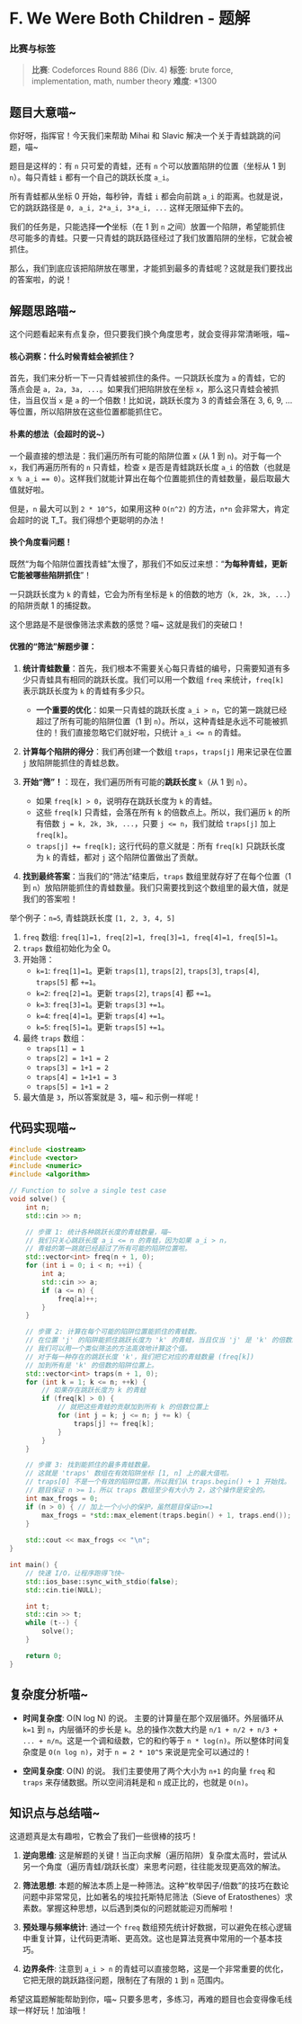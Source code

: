 # F. We Were Both Children - 题解

### 比赛与标签
> **比赛**: Codeforces Round 886 (Div. 4)
> **标签**: brute force, implementation, math, number theory
> **难度**: *1300

## 题目大意喵~
你好呀，指挥官！今天我们来帮助 Mihai 和 Slavic 解决一个关于青蛙跳跳的问题，喵~

题目是这样的：有 `n` 只可爱的青蛙，还有 `n` 个可以放置陷阱的位置（坐标从 1 到 `n`）。每只青蛙 `i` 都有一个自己的跳跃长度 `a_i`。

所有青蛙都从坐标 0 开始，每秒钟，青蛙 `i` 都会向前跳 `a_i` 的距离。也就是说，它的跳跃路径是 `0, a_i, 2*a_i, 3*a_i, ...` 这样无限延伸下去的。

我们的任务是，只能选择**一个**坐标（在 1 到 `n` 之间）放置一个陷阱，希望能抓住尽可能多的青蛙。只要一只青蛙的跳跃路径经过了我们放置陷阱的坐标，它就会被抓住。

那么，我们到底应该把陷阱放在哪里，才能抓到最多的青蛙呢？这就是我们要找出的答案啦，的说！

## 解题思路喵~

这个问题看起来有点复杂，但只要我们换个角度思考，就会变得非常清晰哦，喵~

#### 核心洞察：什么时候青蛙会被抓住？

首先，我们来分析一下一只青蛙被抓住的条件。一只跳跃长度为 `a` 的青蛙，它的落点会是 `a, 2a, 3a, ...`。如果我们把陷阱放在坐标 `x`，那么这只青蛙会被抓住，当且仅当 `x` 是 `a` 的一个倍数！比如说，跳跃长度为 3 的青蛙会落在 3, 6, 9, ... 等位置，所以陷阱放在这些位置都能抓住它。

#### 朴素的想法（会超时的说~）

一个最直接的想法是：我们遍历所有可能的陷阱位置 `x` (从 1 到 `n`)。对于每一个 `x`，我们再遍历所有的 `n` 只青蛙，检查 `x` 是否是青蛙跳跃长度 `a_i` 的倍数（也就是 `x % a_i == 0`）。这样我们就能计算出在每个位置能抓住的青蛙数量，最后取最大值就好啦。

但是，`n` 最大可以到 `2 * 10^5`，如果用这种 `O(n^2)` 的方法，`n*n` 会非常大，肯定会超时的说 T_T。我们得想个更聪明的办法！

#### 换个角度看问题！

既然“为每个陷阱位置找青蛙”太慢了，那我们不如反过来想：“**为每种青蛙，更新它能被哪些陷阱抓住**”！

一只跳跃长度为 `k` 的青蛙，它会为所有坐标是 `k` 的倍数的地方（`k, 2k, 3k, ...`）的陷阱贡献 1 的捕捉数。

这个思路是不是很像筛法求素数的感觉？喵~ 这就是我们的突破口！

#### 优雅的“筛法”解题步骤：

1.  **统计青蛙数量**：首先，我们根本不需要关心每只青蛙的编号，只需要知道有多少只青蛙具有相同的跳跃长度。我们可以用一个数组 `freq` 来统计，`freq[k]` 表示跳跃长度为 `k` 的青蛙有多少只。
    *   **一个重要的优化**：如果一只青蛙的跳跃长度 `a_i > n`，它的第一跳就已经超过了所有可能的陷阱位置（1 到 `n`）。所以，这种青蛙是永远不可能被抓住的！我们直接忽略它们就好啦，只统计 `a_i <= n` 的青蛙。

2.  **计算每个陷阱的得分**：我们再创建一个数组 `traps`，`traps[j]` 用来记录在位置 `j` 放陷阱能抓住的青蛙总数。

3.  **开始“筛”！**：现在，我们遍历所有可能的**跳跃长度** `k`（从 1 到 `n`）。
    *   如果 `freq[k] > 0`，说明存在跳跃长度为 `k` 的青蛙。
    *   这些 `freq[k]` 只青蛙，会落在所有 `k` 的倍数点上。所以，我们遍历 `k` 的所有倍数 `j = k, 2k, 3k, ...`，只要 `j <= n`，我们就给 `traps[j]` 加上 `freq[k]`。
    *   `traps[j] += freq[k];` 这行代码的意义就是：所有 `freq[k]` 只跳跃长度为 `k` 的青蛙，都对 `j` 这个陷阱位置做出了贡献。

4.  **找到最终答案**：当我们的“筛法”结束后，`traps` 数组里就存好了在每个位置（1 到 `n`）放陷阱能抓住的青蛙数量。我们只需要找到这个数组里的最大值，就是我们的答案啦！

举个例子：`n=5`, 青蛙跳跃长度 `[1, 2, 3, 4, 5]`
1.  `freq` 数组: `freq[1]=1, freq[2]=1, freq[3]=1, freq[4]=1, freq[5]=1`。
2.  `traps` 数组初始化为全 0。
3.  开始筛：
    *   `k=1`: `freq[1]=1`。更新 `traps[1]`, `traps[2]`, `traps[3]`, `traps[4]`, `traps[5]` 都 `+=1`。
    *   `k=2`: `freq[2]=1`。更新 `traps[2]`, `traps[4]` 都 `+=1`。
    *   `k=3`: `freq[3]=1`。更新 `traps[3]` `+=1`。
    *   `k=4`: `freq[4]=1`。更新 `traps[4]` `+=1`。
    *   `k=5`: `freq[5]=1`。更新 `traps[5]` `+=1`。
4.  最终 `traps` 数组：
    *   `traps[1] = 1`
    *   `traps[2] = 1+1 = 2`
    *   `traps[3] = 1+1 = 2`
    *   `traps[4] = 1+1+1 = 3`
    *   `traps[5] = 1+1 = 2`
5.  最大值是 `3`，所以答案就是 3，喵~ 和示例一样呢！

## 代码实现喵~
```cpp
#include <iostream>
#include <vector>
#include <numeric>
#include <algorithm>

// Function to solve a single test case
void solve() {
    int n;
    std::cin >> n;

    // 步骤 1: 统计各种跳跃长度的青蛙数量，喵~
    // 我们只关心跳跃长度 a_i <= n 的青蛙，因为如果 a_i > n，
    // 青蛙的第一跳就已经超过了所有可能的陷阱位置啦。
    std::vector<int> freq(n + 1, 0);
    for (int i = 0; i < n; ++i) {
        int a;
        std::cin >> a;
        if (a <= n) {
            freq[a]++;
        }
    }

    // 步骤 2: 计算在每个可能的陷阱位置能抓住的青蛙数。
    // 在位置 'j' 的陷阱能抓住跳跃长度为 'k' 的青蛙，当且仅当 'j' 是 'k' 的倍数。
    // 我们可以用一个类似筛法的方法高效地计算这个值。
    // 对于每一种存在的跳跃长度 'k'，我们把它对应的青蛙数量 (freq[k])
    // 加到所有是 'k' 的倍数的陷阱位置上。
    std::vector<int> traps(n + 1, 0);
    for (int k = 1; k <= n; ++k) {
        // 如果存在跳跃长度为 k 的青蛙
        if (freq[k] > 0) {
            // 就把这些青蛙的贡献加到所有 k 的倍数位置上
            for (int j = k; j <= n; j += k) {
                traps[j] += freq[k];
            }
        }
    }

    // 步骤 3: 找到能抓住的最多青蛙数量。
    // 这就是 'traps' 数组在有效陷阱坐标 [1, n] 上的最大值啦。
    // traps[0] 不是一个有效的陷阱位置，所以我们从 traps.begin() + 1 开始找。
    // 题目保证 n >= 1，所以 traps 数组至少有大小为 2，这个操作是安全的。
    int max_frogs = 0;
    if (n > 0) { // 加上一个小小的保护，虽然题目保证n>=1
        max_frogs = *std::max_element(traps.begin() + 1, traps.end());
    }
    
    std::cout << max_frogs << "\n";
}

int main() {
    // 快速 I/O，让程序跑得飞快~
    std::ios_base::sync_with_stdio(false);
    std::cin.tie(NULL);

    int t;
    std::cin >> t;
    while (t--) {
        solve();
    }

    return 0;
}
```

## 复杂度分析喵~
- **时间复杂度**: O(N log N) 的说。
  主要的计算量在那个双层循环。外层循环从 `k=1` 到 `n`，内层循环的步长是 `k`。总的操作次数大约是 `n/1 + n/2 + n/3 + ... + n/n`。这是一个调和级数，它的和约等于 `n * log(n)`。所以整体时间复杂度是 `O(n log n)`，对于 `n = 2 * 10^5` 来说是完全可以通过的！

- **空间复杂度**: O(N) 的说。
  我们主要使用了两个大小为 `n+1` 的向量 `freq` 和 `traps` 来存储数据。所以空间消耗是和 `n` 成正比的，也就是 `O(n)`。

## 知识点与总结喵~

这道题真是太有趣啦，它教会了我们一些很棒的技巧！

1.  **逆向思维**: 这是解题的关键！当正向求解（遍历陷阱）复杂度太高时，尝试从另一个角度（遍历青蛙/跳跃长度）来思考问题，往往能发现更高效的解法。

2.  **筛法思想**: 本题的解法本质上是一种筛法。这种“枚举因子/倍数”的技巧在数论问题中非常常见，比如著名的埃拉托斯特尼筛法（Sieve of Eratosthenes）求素数。掌握这种思想，以后遇到类似的问题就能迎刃而解啦！

3.  **预处理与频率统计**: 通过一个 `freq` 数组预先统计好数据，可以避免在核心逻辑中重复计算，让代码更清晰、更高效。这也是算法竞赛中常用的一个基本技巧。

4.  **边界条件**: 注意到 `a_i > n` 的青蛙可以直接忽略，这是一个非常重要的优化，它把无限的跳跃路径问题，限制在了有限的 `1` 到 `n` 范围内。

希望这篇题解能帮助到你，喵~ 只要多思考，多练习，再难的题目也会变得像毛线球一样好玩！加油哦！